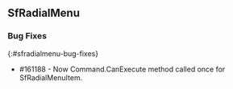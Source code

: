 ## SfRadialMenu

### Bug Fixes
{:#sfradialmenu-bug-fixes}

* \#161188 - Now Command.CanExecute method called once for SfRadialMenuItem.